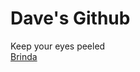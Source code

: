 # Dave's Github
<html>
<head>
	<title>Dave's GitHub Contents</title>
</head>
<body>
	Keep your eyes peeled<br>
<a href="https://davidoldo.github.io/index/site/"> Brinda </a>
</body>
</html>